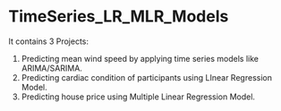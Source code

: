 # TimeSeries_LR_MLR_Models
It contains 3 Projects:
1) Predicting mean wind speed by applying time series models like ARIMA/SARIMA.
2) Predicting cardiac condition of participants using LInear Regression Model.
3) Predicting house price using Multiple Linear Regression Model.
